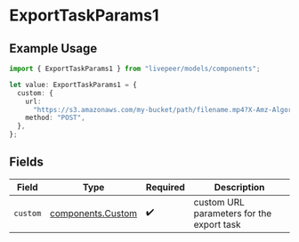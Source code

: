 # ExportTaskParams1

## Example Usage

```typescript
import { ExportTaskParams1 } from "livepeer/models/components";

let value: ExportTaskParams1 = {
  custom: {
    url:
      "https://s3.amazonaws.com/my-bucket/path/filename.mp4?X-Amz-Algorithm=AWS4-HMAC-SHA256&X-Amz-Credential=LLMMB",
    method: "POST",
  },
};
```

## Fields

| Field                                                  | Type                                                   | Required                                               | Description                                            |
| ------------------------------------------------------ | ------------------------------------------------------ | ------------------------------------------------------ | ------------------------------------------------------ |
| `custom`                                               | [components.Custom](../../models/components/custom.md) | :heavy_check_mark:                                     | custom URL parameters for the export task              |